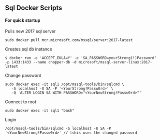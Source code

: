 ## Sql Docker Scripts
#### For quick startup


Pulls new 2017 sql server

```
sudo docker pull mcr.microsoft.com/mssql/server:2017-latest
```

Creates sql db instance

```
$ docker run -e 'ACCEPT_EULA=Y' -e 'SA_PASSWORD=yourStrong(!)Password' -p 1433:1433 --name chopper-db -d microsoft/mssql-server-linux:2017-latest
```

Change password

```
sudo docker exec -it sql1 /opt/mssql-tools/bin/sqlcmd \
   -S localhost -U SA -P '<YourStrong!Passw0rd>' \
   -Q 'ALTER LOGIN SA WITH PASSWORD="<YourNewStrong!Passw0rd>"'
```

Connect to root

```
sudo docker exec -it sql1 "bash"
```

Login

```
/opt/mssql-tools/bin/sqlcmd -S localhost -U SA -P '<YourNewStrong!Passw0rd>' // tshis uses the changed password
```